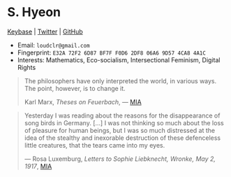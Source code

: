 # S. Hyeon

[Keybase](https://keybase.io/loudcolour) | [Twitter](https://twitter.com/loudcolour) |
[GitHub](https://github.com/loudcolour)

- Email: `loudclr@gmail.com`
- Fingerprint: `E32A 72F2 6D87 BF7F F0D6 2DF8 06A6 9D57 4CA8 4A1C`
- Interests: Mathematics, Eco-socialism, Intersectional Feminism, Digital Rights

> The philosophers have only interpreted the world, in various ways. The
> point, however, is to change it.
>
>  Karl Marx, *Theses on Feuerbach*,
> — [MIA](https://www.marxists.org/archive/marx/works/1845/theses/theses.htm)

> Yesterday I was reading about the reasons for the disappearance of
> song birds in Germany. \[...\] I was not thinking so much about the
> loss of pleasure for human beings, but I was so much distressed at the
> idea of the stealthy and inexorable destruction of these defenceless
> little creatures, that the tears came into my eyes.
>
> — Rosa Luxemburg, *Letters to Sophie Liebknecht, Wronke, May 2,
> 1917*,
> [MIA](https://www.marxists.org/archive/luxemburg/1917/05/02.htm)
